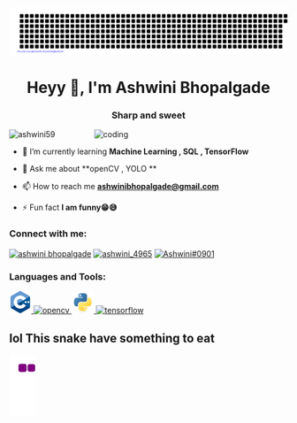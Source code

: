 

<!--- ########################################################### Gitart Work ###############################################################--->

<div align = "center">
  <img src = "gitartwork.svg" />
</div>

<!--- ########################################################### Gitart Work End###############################################################--->

<h1 align="center">Heyy 👋, I'm Ashwini Bhopalgade</h1>
<h3 align="center"> Sharp and sweet </h3>

<img align="right" alt="coding" width="350" src="https://miro.medium.com/max/1600/0*C-cPP9D2MIyeexAT.gif">

<p align="left"> <img src="https://komarev.com/ghpvc/?username=ashwini59&label=Profile%20views&color=0e75b6&style=flat" alt="ashwini59" /> </p>


- 🌱 I’m currently learning **Machine Learning , SQL , TensorFlow**

- 💬 Ask me about **openCV , YOLO **

- 📫 How to reach me **ashwinibhopalgade@gmail.com**

- ⚡ Fun fact **I am funny😁😅**

<h3 align="left">Connect with me:</h3>
<p align="left">
<a href="https://linkedin.com/in/ashwini bhopalgade" target="blank"><img align="center" src="https://raw.githubusercontent.com/rahuldkjain/github-profile-readme-generator/master/src/images/icons/Social/linked-in-alt.svg" alt="ashwini bhopalgade" height="30" width="40" /></a>
<a href="https://instagram.com/ashwini_4965" target="blank"><img align="center" src="https://raw.githubusercontent.com/rahuldkjain/github-profile-readme-generator/master/src/images/icons/Social/instagram.svg" alt="ashwini_4965" height="30" width="40" /></a>
<a href="https://discord.gg/Ashwini#0901" target="blank"><img align="center" src="https://raw.githubusercontent.com/rahuldkjain/github-profile-readme-generator/master/src/images/icons/Social/discord.svg" alt="Ashwini#0901" height="30" width="40" /></a>
</p>

<h3 align="left">Languages and Tools:</h3>
<p align="left"> <a href="https://www.w3schools.com/cpp/" target="_blank" rel="noreferrer"> <img src="https://raw.githubusercontent.com/devicons/devicon/master/icons/cplusplus/cplusplus-original.svg" alt="cplusplus" width="40" height="40"/> </a> <a href="https://opencv.org/" target="_blank" rel="noreferrer"> <img src="https://www.vectorlogo.zone/logos/opencv/opencv-icon.svg" alt="opencv" width="40" height="40"/> </a> <a href="https://www.python.org" target="_blank" rel="noreferrer"> <img src="https://raw.githubusercontent.com/devicons/devicon/master/icons/python/python-original.svg" alt="python" width="40" height="40"/> </a> <a href="https://www.tensorflow.org" target="_blank" rel="noreferrer"> <img src="https://www.vectorlogo.zone/logos/tensorflow/tensorflow-icon.svg" alt="tensorflow" width="40" height="40"/> </a> </p>

## lol This snake have something to eat
![snake gif](https://github.com/Ashwini59/Ashwini59/blob/output/github-contribution-grid-snake.gif)

